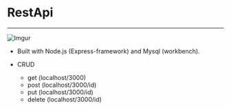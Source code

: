 # RestApi
---

![Imgur](https://i.imgur.com/DW4Yg6D.png)

- Built with Node.js (Express-framework) and Mysql (workbench).

- CRUD
    - get (localhost/3000)
    - post (localhost/3000/id)
    - put (localhost/3000/id)
    - delete (localhost/3000/id)

